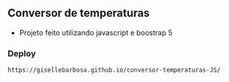 ## Conversor de temperaturas

- Projeto feito utilizando javascript e boostrap 5

### Deploy
`https://gisellebarbosa.github.io/conversor-temperaturas-JS/`
